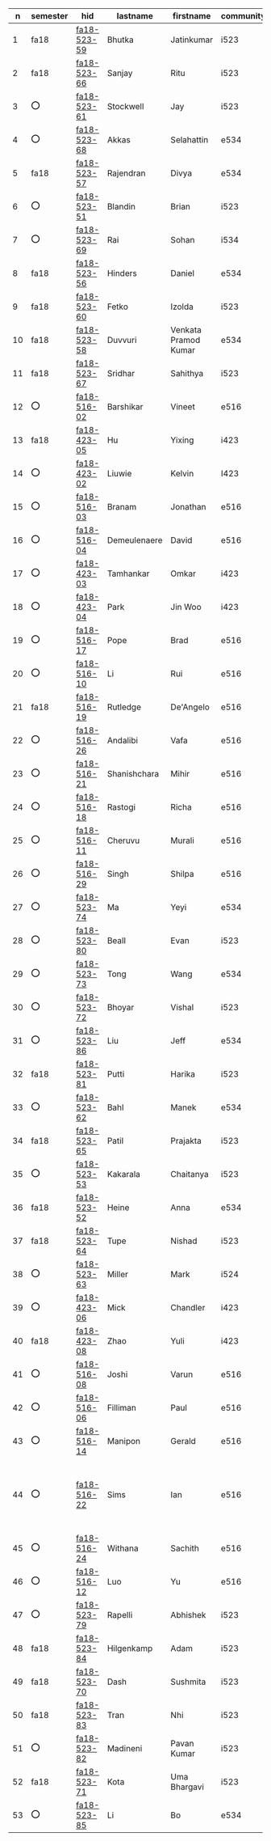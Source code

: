 | n | semester | hid | lastname | firstname | community | t1 | t2 | t3 | t4 | t5 | t6 | paper | project |
| --- | --- | --- | --- | --- | --- | --- | --- | --- | --- | --- | --- | --- | --- |
| 1 | fa18 | [fa18-523-59](https://github.com/cloudmesh-community/fa18-523-59/blob/master/README.yml) | Bhutka | Jatinkumar | i523 | +[t1](https://github.com/cloudmesh/technologies/blob/master/chapters/tech/azure-sql.md) | +[t2](https://github.com/cloudmesh/technologies/blob/master/chapters/tech/pybrain.md) | +[t3](https://github.com/cloudmesh/technologies/blob/master/chapters/tech/libcloud.md) | +[t4](https://github.com/cloudmesh/technologies/blob/master/chapters/tech/openstack-keystone.md) | N/A | N/A | [IOT](https://github.com/cloudmesh-community/fa18-523-71/blob/master/paper/paper.md) | [TBD](https://github.com/cloudmesh-community/fa18-523-71/tree/master/project-report) |
| 2 | fa18 | [fa18-523-66](https://github.com/cloudmesh-community/fa18-523-66/blob/master/README.yml) | Sanjay | Ritu | i523 | +[t1](https://github.com/cloudmesh/technologies/blob/master/chapters/tech/apache-derby.md) | +[t2](https://github.com/cloudmesh/technologies/blob/master/chapters/tech/r.md) | +[t3](https://github.com/cloudmesh/technologies/blob/master/chapters/tech/snort.md) | +[t4](https://github.com/cloudmesh/technologies/blob/master/chapters/tech/taverna.md) | N/A | N/A | [SAS Viya](https://github.com/cloudmesh-community/fa18-523-66/blob/master/paper/paper.md) | [Stock](https://github.com/cloudmesh-community/fa18-523-66/blob/master/project-report/report.md) |
| 3 | :o: | [fa18-523-61](https://github.com/cloudmesh-community/fa18-523-61/blob/master/README.yml) | Stockwell | Jay | i523 | +[t1](https://github.com/cloudmesh/technologies/blob/master/chapters/tech/datafu.md) | +[t2](https://github.com/cloudmesh/technologies/blob/master/chapters/tech/sqlite.md) | +[t3](https://github.com/cloudmesh/technologies/blob/master/chapters/tech/tyrant.md) | +[t4](https://github.com/cloudmesh/technologies/blob/master/chapters/tech/cloudmesh.md) | N/A | N/A | [NLP](https://github.com/cloudmesh-community/fa18-523-61/blob/master/paper/paper.md) | [Text Mining](https://github.com/cloudmesh-community/fa18-523-61/tree/master/project-report) |
| 4 | :o: | [fa18-523-68](https://github.com/cloudmesh-community/fa18-523-68/blob/master/README.yml) | Akkas | Selahattin | e534 | -[t1](https://github.com/cloudmesh/technologies/blob/master/chapters/tech/e-science-central.md) | -[t2](https://github.com/cloudmesh/technologies/blob/master/chapters/tech/jclouds.md) | -[t3](https://github.com/cloudmesh/technologies/blob/master/chapters/tech/opennebula.md) | -[t4](https://github.com/cloudmesh/technologies/blob/master/chapters/tech/mlpy.md) | N/A | N/A | [Tensorflow](https://github.com/cloudmesh-community/fa18-523-68/blob/master/paper/paper.md) | [k-means Tensorflow](https://github.com/cloudmesh-community/fa18-523-68/blob/master/project-report/report.md) |
| 5 | fa18 | [fa18-523-57](https://github.com/cloudmesh-community/fa18-523-57/blob/master/README.yml) | Rajendran | Divya | e534 | -[t1](https://github.com/cloudmesh/technologies/blob/master/chapters/tech/dokku.md) | +[t2](https://github.com/cloudmesh/technologies/blob/master/chapters/tech/riak.md) | +[t3](https://github.com/cloudmesh/technologies/blob/master/chapters/tech/sql-server.md) | +[t4](https://github.com/cloudmesh/technologies/blob/master/chapters/tech/event-hubs.md) | N/A | N/A | [PyTorch](https://github.com/cloudmesh-community/fa18-523-57/tree/master/paper/) | [Storm HBase](https://github.com/cloudmesh-community/fa18-523-57/tree/master/project-report/) |
| 6 | :o: | [fa18-523-51](https://github.com/cloudmesh-community/fa18-523-51/blob/master/README.yml) | Blandin | Brian | i523 | :o: | :o: | :o: | :o: | N/A | N/A | :o: | :o: |
| 7 | :o: | [fa18-523-69](https://github.com/cloudmesh-community/fa18-523-69/blob/master/README.yml) | Rai | Sohan | i534 | :o: | :o: | :o: | :o: | N/A | N/A | :o: | :o: |
| 8 | fa18 | [fa18-523-56](https://github.com/cloudmesh-community/fa18-523-56/blob/master/README.yml) | Hinders | Daniel | e534 | +[t1](https://github.com/cloudmesh/technologies/blob/master/chapters/tech/google-kubernetes.md) | +[t2](https://github.com/cloudmesh/technologies/blob/master/chapters/tech/jena.md) | +[t3](https://github.com/cloudmesh/technologies/blob/master/chapters/tech/protobuf.md) | +[t4](https://github.com/cloudmesh/technologies/blob/master/chapters/tech/nifi-nsa.md) | N/A | N/A | [Nifi](https://github.com/cloudmesh-community/fa18-523-56/blob/master/paper/paper.md) | [TBD](https://github.com/cloudmesh-community/fa18-523-56/blob/master/project-report/report.md) |
| 9 | fa18 | [fa18-523-60](https://github.com/cloudmesh-community/fa18-523-60/blob/master/README.yml) | Fetko | Izolda | i523 | +[t1](https://github.com/cloudmesh/technologies/blob/master/chapters/tech/docker-compose.md) | +[t2](https://github.com/cloudmesh/technologies/blob/master/chapters/tech/linux-vserver.md) | +[t3](https://github.com/cloudmesh/technologies/blob/master/chapters/tech/mysql.md) | +[t4](https://github.com/cloudmesh/technologies/blob/master/chapters/tech/plasma-magma.md) | N/A | N/A | [MongoDB](https://github.com/cloudmesh-community/fa18-523-60/blob/master/paper/paper.md) | [MongoDB](https://github.com/cloudmesh-community/fa18-523-60/blob/master/project-report/report.md) |
| 10 | fa18 | [fa18-523-58](https://github.com/cloudmesh-community/fa18-523-58/blob/master/README.yml) | Duvvuri | Venkata Pramod Kumar | e534 | -[t1](https://github.com/cloudmesh/technologies/blob/master/chapters/tech/google-cloud-sql.md) | -[t2](https://github.com/cloudmesh/technologies/blob/master/chapters/tech/dryad.md) | -[t3](https://github.com/cloudmesh/technologies/blob/master/chapters/tech/atmosphere.md) | -[t4](https://github.com/cloudmesh/technologies/blob/master/chapters/tech/apache-apex.md) | -[t5](https://github.com/cloudmesh/technologies/blob/master/chapters/tech/dc.js.md) | N/A | [Caffe](https://github.com/cloudmesh-community/fa18-523-58/tree/master/paper) | [TBD](https://github.com/cloudmesh-community/fa18-523-57/tree/master/project-report) |
| 11 | fa18 | [fa18-523-67](https://github.com/cloudmesh-community/fa18-523-67/blob/master/README.yml) | Sridhar | Sahithya | i523 | +[t1](https://github.com/cloudmesh/technologies/blob/master/chapters/tech/cuda.md) | +[t2](https://github.com/cloudmesh/technologies/blob/master/chapters/tech/heroku.md) | +[t3](https://github.com/cloudmesh/technologies/blob/master/chapters/tech/twister.md) | +[t4](https://github.com/cloudmesh/technologies/blob/master/chapters/tech/spark-streaming.md) | N/A | N/A | [Language](https://github.com/cloudmesh-community/fa18-523-65/blob/master/paper/paper.md) | TBD |
| 12 | :o: | [fa18-516-02](https://github.com/cloudmesh-community/fa18-516-02/blob/master/README.yml) | Barshikar | Vineet | e516 | N/A | N/A | N/A | N/A | N/A | N/A | [graphql](https://github.com/cloudmesh-community/book/blob/master/chapters/msg/graphql.md) | [Cloudmesh GraphQL](https://github.com/cloudmesh-community/fa18-516-21/tree/master/project-code) |
| 13 | fa18 | [fa18-423-05](https://github.com/cloudmesh-community/fa18-423-05/blob/master/README.yml) | Hu | Yixing | i423 | +[t1](https://github.com/cloudmesh/technologies/blob/master/chapters/tech/amazon-rds.md) | +[t2](https://github.com/cloudmesh/technologies/blob/master/chapters/tech/twitter-heron.md) | :o: | :o: | N/A | N/A | TBD | TBD |
| 14 | :o: | [fa18-423-02](https://github.com/cloudmesh-community/fa18-423-02/blob/master/README.yml) | Liuwie | Kelvin | I423 | +[t1](https://github.com/cloudmesh/technologies/blob/master/chapters/tech/hbase.md) | +[t2](https://github.com/cloudmesh/technologies/blob/master/chapters/tech/tensorflow.md) | :o: | :o: | N/A | N/A | [paper](tbd) | [Sports](tbd) |
| 15 | :o: | [fa18-516-03](https://github.com/cloudmesh-community/fa18-516-03/blob/master/README.yml) | Branam | Jonathan | e516 | N/A | N/A | N/A | N/A | N/A | N/A | [Pi Kubernetes](https://github.com/cloudmesh-community/book/tree/master/chapters/pi/kubernetes) | [project](https://github.com/cloudmesh-community/cm-burn) |
| 16 | :o: | [fa18-516-04](https://github.com/cloudmesh-community/fa18-516-04/blob/master/README.yml) | Demeulenaere | David | e516 | N/A | N/A | N/A | N/A | N/A | N/A | [paper](TBD) | [project](https://github.com/cloudmesh-community/fa18-516-04/tree/master/project-paper) |
| 17 | :o: | [fa18-423-03](https://github.com/cloudmesh-community/fa18-423-03/blob/master/README.yml) | Tamhankar | Omkar | i423 | -[t1](https://github.com/cloudmesh/technologies/blob/master/chapters/tech/virtualbox.md) | +[t2](https://github.com/cloudmesh/technologies/blob/master/chapters/tech/couchdb.md) | :o: | :o: | N/A | N/A | TBD | TBD |
| 18 | :o: | [fa18-423-04](https://github.com/cloudmesh-community/fa18-423-04/blob/master/README.yml) | Park | Jin Woo | i423 | :o: | :o: | :o: | :o: | N/A | N/A | :o: | :o: |
| 19 | :o: | [fa18-516-17](https://github.com/cloudmesh-community/fa18-516-17/blob/master/README.yml) | Pope | Brad | e516 | N/A | N/A | N/A | N/A | N/A | N/A | [CSA](https://github.com/cloudmesh-community/fa18-516-17/blob/master/chapter/CSA.md) | [Amazon Reviews](https://github.com/cloudmesh-community/fa18-516-17/blob/master/project-paper/report.md) |
| 20 | :o: | [fa18-516-10](https://github.com/cloudmesh-community/fa18-516-10/blob/master/README.yml) | Li | Rui | e516 | N/A | N/A | N/A | N/A | N/A | N/A | [paper](None) | [project](None) |
| 21 | fa18 | [fa18-516-19](https://github.com/cloudmesh-community/fa18-516-19/blob/master/README.yml) | Rutledge | De'Angelo | e516 | N/A | N/A | N/A | N/A | N/A | N/A | [LAMP](TBD) | [LAMP Stacks](https://github.com/cloudmesh-community/fa18-516-19/tree/master/project-report) |
| 22 | :o: | [fa18-516-26](https://github.com/cloudmesh-community/fa18-516-26/blob/master/README.yml) | Andalibi | Vafa | e516 | N/A | N/A | N/A | N/A | N/A | N/A | [Python parallel](https://github.com/cloudmesh-community/book/blob/master/chapters/prg/python/python-parallel.md) | [project](TBD) |
| 23 | :o: | [fa18-516-21](https://github.com/cloudmesh-community/fa18-516-21/blob/master/README.yml) | Shanishchara | Mihir | e516 | N/A | N/A | N/A | N/A | N/A | N/A | [graphql](https://github.com/cloudmesh-community/fa18-516-21/blob/master/chapter/graphql.md) | [Cloudmesh GraphQL](https://github.com/cloudmesh-community/fa18-516-21/tree/master/project-paper) |
| 24 | :o: | [fa18-516-18](https://github.com/cloudmesh-community/fa18-516-18/blob/master/README.yml) | Rastogi | Richa | e516 | N/A | N/A | N/A | N/A | N/A | N/A | [paper](https://github.com/cloudmesh-community/book/blob/master/chapters/iaas/aws/aws-lambda.md) | [project](TBA) |
| 25 | :o: | [fa18-516-11](https://github.com/cloudmesh-community/fa18-516-11/blob/master/README.yml) | Cheruvu | Murali | e516 | N/A | N/A | N/A | N/A | N/A | N/A | :o: | :o: |
| 26 | :o: | [fa18-516-29](https://github.com/cloudmesh-community/fa18-516-29/blob/master/README.yml) | Singh | Shilpa | e516 | N/A | N/A | N/A | N/A | N/A | N/A | :o: | :o: |
| 27 | :o: | [fa18-523-74](https://github.com/cloudmesh-community/fa18-523-74/blob/master/README.yml) | Ma | Yeyi | e534 | :o: | :o: | :o: | :o: | N/A | N/A | [paper](https://github.com/cloudmesh-community/fa18-523-74/blob/master/paper/paper.md) | [project](https://github.com/cloudmesh-community/fa18-523-74/blob/master/project-report/report.md) |
| 28 | :o: | [fa18-523-80](https://github.com/cloudmesh-community/fa18-523-80/blob/master/README.yml) | Beall | Evan | i523 | +[t1](https://github.com/cloudmesh/technologies/blob/master/chapters/tech/occi.md) | +[t2](https://github.com/cloudmesh/technologies/blob/master/chapters/tech/chef.md) | +[t3](https://github.com/cloudmesh/technologies/blob/master/chapters/tech/tajo.md) | +[t4](https://github.com/cloudmesh/technologies/blob/master/chapters/tech/flink-streaming.md) | N/A | N/A | [Matplotlib](https://github.com/cloudmesh-community/fa18-523-80/blob/master/paper/paper.md) | [TBD](https://github.com/cloudmesh-community/fa18-523-80/blob/master/project-report/report.md) |
| 29 | :o: | [fa18-523-73](https://github.com/cloudmesh-community/fa18-523-73/blob/master/README.yml) | Tong | Wang | e534 | +[t1](https://github.com/cloudmesh/technologies/blob/master/chapters/tech/azure-table.md) | +[t2](https://github.com/cloudmesh/technologies/blob/master/chapters/tech/neptune.md) | +[t3](https://github.com/cloudmesh/technologies/blob/master/chapters/tech/datanucleus.md) | +[t4](https://github.com/cloudmesh/technologies/blob/master/chapters/tech/bittorrent.md) | N/A | N/A | [paper](https://github.com/cloudmesh-community/fa18-523-73/blob/master/paper/paper.md) | [project](https://github.com/cloudmesh-community/fa18-523-73/blob/master/project-report/report.md) |
| 30 | :o: | [fa18-523-72](https://github.com/cloudmesh-community/fa18-523-72/blob/master/README.yml) | Bhoyar | Vishal | i523 | +[t1](https://github.com/cloudmesh/technologies/blob/master/chapters/tech/phoenix.md) | +[t2](https://github.com/cloudmesh/technologies/blob/master/chapters/tech/appfog.md) | +[t3](https://github.com/cloudmesh/technologies/blob/master/chapters/tech/opendap.md) | +[t4](https://github.com/cloudmesh/technologies/blob/master/chapters/tech/shark.md) | N/A | N/A | [MongoDB](https://github.com/cloudmesh-community/fa18-523-60/blob/master/paper/paper.md) | [MongoDB](https://github.com/cloudmesh-community/fa18-523-60/blob/master/project-report/report.md) |
| 31 | :o: | [fa18-523-86](https://github.com/cloudmesh-community/fa18-523-86/blob/master/README.yml) | Liu | Jeff | e534 | -[t1](https://github.com/cloudmesh/technologies/blob/master/chapters/tech/cloudability.md) | -[t2](https://github.com/cloudmesh/technologies/blob/master/chapters/tech/facebook-tao.md) | w[t3](https://github.com/cloudmesh/technologies/blob/master/chapters/tech/gffs.md) | -[t4](https://github.com/cloudmesh/technologies/blob/master/chapters/tech/saltstack.md) | N/A | N/A | [N/A](https://github.com/cloudmesh-community/fa18-523-86/tree/master/paper/paper.md) | [TBD](https://github.com/cloudmesh-community/fa18-523-86/blob/master/project-report/report.md) |
| 32 | fa18 | [fa18-523-81](https://github.com/cloudmesh-community/fa18-523-81/blob/master/README.yml) | Putti | Harika | i523 | -[t1](https://github.com/cloudmesh/technologies/blob/master/chapters/tech/hcatalog.md) | -[t2](https://github.com/cloudmesh/technologies/blob/master/chapters/tech/yarn.md) | -[t3](https://github.com/cloudmesh/technologies/blob/master/chapters/tech/apache-oodt.md) | -[t4](https://github.com/cloudmesh/technologies/blob/master/chapters/tech/apache-beam.md) | -[t5](https://github.com/cloudmesh/technologies/blob/master/chapters/tech/drill.md) | N/A | [IBM Cognos](https://github.com/cloudmesh-community/fa18-523-81/blob/master/paper/paper.md) | [Watson, PySpark](https://github.com/cloudmesh-community/fa18-523-81/blob/master/project-report/report.md) |
| 33 | :o: | [fa18-523-62](https://github.com/cloudmesh-community/fa18-523-62/blob/master/README.yml) | Bahl | Manek | e534 | +[t1](https://github.com/cloudmesh/technologies/blob/master/chapters/tech/h-store.md) | +[t2](https://github.com/cloudmesh/technologies/blob/master/chapters/tech/terraform.md) | +[t3](https://github.com/cloudmesh/technologies/blob/master/chapters/tech/uima.md) | +[t4](https://github.com/cloudmesh/technologies/blob/master/chapters/tech/helix.md) | N/A | N/A | [Streaming](https://github.com/cloudmesh-community/fa18-523-62/tree/master/paper) | [Tweets](https://github.com/cloudmesh-community/fa18-523-62/tree/master/project-report) |
| 34 | fa18 | [fa18-523-65](https://github.com/cloudmesh-community/fa18-523-65/blob/master/README.yml) | Patil | Prajakta | i523 | +[t1](https://github.com/cloudmesh/technologies/blob/master/chapters/tech/cascading.md) | +[t2](https://github.com/cloudmesh/technologies/blob/master/chapters/tech/nimbus.md) | +[t3](https://github.com/cloudmesh/technologies/blob/master/chapters/tech/kafka.md) | +[t4](https://github.com/cloudmesh/technologies/blob/master/chapters/tech/sentry.md) | N/A | N/A | [Language](https://github.com/cloudmesh-community/fa18-523-65/blob/master/paper/paper.md) | [Yelp](https://github.com/cloudmesh-community/fa18-523-65/blob/master/project-report/report.md) |
| 35 | :o: | [fa18-523-53](https://github.com/cloudmesh-community/fa18-523-53/blob/master/README.yml) | Kakarala | Chaitanya | i523 | +[t1](https://github.com/cloudmesh/technologies/blob/master/chapters/tech/google-chubby.md) | -[t2](https://github.com/cloudmesh/technologies/blob/master/chapters/tech/pbdr.md) | -[t3](https://github.com/cloudmesh/technologies/blob/master/chapters/tech/solr.md) | -[t4](https://github.com/cloudmesh/technologies/blob/master/chapters/tech/crunch.md) | N/A | N/A | [Kafka](https://github.com/cloudmesh-community/fa18-523-53/tree/master/paper) | [TBD](https://github.com/cloudmesh-community/fa18-523-53/tree/master/project-report) |
| 36 | fa18 | [fa18-523-52](https://github.com/cloudmesh-community/fa18-523-52/blob/master/README.yml) | Heine | Anna | e534 | +[t1](https://github.com/cloudmesh/technologies/blob/master/chapters/tech/titan-db.md) | +[t2](https://github.com/cloudmesh/technologies/blob/master/chapters/tech/tycoon.md) | +[t3](https://github.com/cloudmesh/technologies/blob/master/chapters/tech/memcached.md) | +[t4](https://github.com/cloudmesh/technologies/blob/master/chapters/tech/amazon-sns.md) | N/A | N/A | [Knime](https://github.com/cloudmesh-community/fa18-523-52/blob/master/paper/paper.md) | [TBD](https://github.com/cloudmesh-community/fa18-523-52/tree/master/project-report) |
| 37 | fa18 | [fa18-523-64](https://github.com/cloudmesh-community/fa18-523-64/blob/master/README.yml) | Tupe | Nishad | i523 | ?[t1](https://github.com/cloudmesh/technologies/blob/master/chapters/tech/giraph.md) | ?[t2](https://github.com/cloudmesh/technologies/blob/master/chapters/tech/cloudstack.md) | ?[t3](https://github.com/cloudmesh/technologies/blob/master/chapters/tech/cloud-foundry.md) | ?[t4](https://github.com/cloudmesh/technologies/blob/master/chapters/tech/rkt.md) | N/A | N/A | [MongoDB](https://github.com/cloudmesh-community/fa18-523-60/blob/master/paper/paper.md) | [MongoDB](https://github.com/cloudmesh-community/fa18-523-60/blob/master/project-report/report.md) |
| 38 | :o: | [fa18-523-63](https://github.com/cloudmesh-community/fa18-523-63/blob/master/README.yml) | Miller | Mark | i524 | w[t1](https://github.com/cloudmesh/technologies/blob/master/chapters/tech/openid.md) | w[t2](https://github.com/cloudmesh/technologies/blob/master/chapters/tech/ftp.md) | -[t3](https://github.com/cloudmesh/technologies/blob/master/chapters/tech/google-bigquery.md) | -[t4](https://github.com/cloudmesh/technologies/blob/master/chapters/tech/disco.md) | N/A | N/A | [Scikit-learn](https://github.com/cloudmesh-community/fa18-523-63/tree/master/paper) | [Finance](https://github.com/cloudmesh-community/fa18-523-63/tree/master/project) |
| 39 | :o: | [fa18-423-06](https://github.com/cloudmesh-community/fa18-423-06/blob/master/README.yml) | Mick | Chandler | i423 | +[t1](https://github.com/cloudmesh/technologies/blob/master/chapters/tech/ibm-bluemix.md) | ?[t2](https://github.com/cloudmesh/technologies/blob/master/chapters/tech/lmdb-key-value.md) | :o: | :o: | N/A | N/A | [Fraud](tbd) | [project](tbd) |
| 40 | fa18 | [fa18-423-08](https://github.com/cloudmesh-community/fa18-423-08/blob/master/README.yml) | Zhao | Yuli | i423 | +[t1](https://github.com/cloudmesh/technologies/blob/master/chapters/tech/apache-arrow.md) | +[t2](https://github.com/cloudmesh/technologies/blob/master/chapters/tech/thrift.md) | :o: | :o: | N/A | N/A | [paper](tbd) | [Secchi](https://github.com/cloudmesh-community/fa18-423-08/blob/master/project-report/report.md) |
| 41 | :o: | [fa18-516-08](https://github.com/cloudmesh-community/fa18-516-08/blob/master/README.yml) | Joshi | Varun | e516 | N/A | N/A | N/A | N/A | N/A | N/A | [GDPR](https://github.com/cloudmesh-community/fa18-516-08/blob/master/chapter/GDPR.md) | [project](TBD) |
| 42 | :o: | [fa18-516-06](https://github.com/cloudmesh-community/fa18-516-06/blob/master/README.yml) | Filliman | Paul | e516 | N/A | N/A | N/A | N/A | N/A | N/A | [Azure Data Services](https://github.com/cloudmesh-community/fa18-516-06/blob/master/chapter/whatever.md) | [Azure Data](https://github.com/cloudmesh-community/fa18-516-06/blob/master/chapter/whatever.md) |
| 43 | :o: | [fa18-516-14](https://github.com/cloudmesh-community/fa18-516-14/blob/master/README.yml) | Manipon | Gerald | e516 | N/A | N/A | N/A | N/A | N/A | N/A | [Cloud use cases](https://github.com/cloudmesh-community/book/chapters/cloud/use-cases.md) | [project](https://github.com/pymonger/hysds-k8s) |
| 44 | :o: | [fa18-516-22](https://github.com/cloudmesh-community/fa18-516-22/blob/master/README.yml) | Sims | Ian | e516 | N/A | N/A | N/A | N/A | N/A | N/A | [AWS EMR](https://github.com/cloudmesh-community/fa18-516-22/blob/master/chapter/AWS-EMR.md) | [AWS EMR](url in your hid space or that of your partner) |
| 45 | :o: | [fa18-516-24](https://github.com/cloudmesh-community/fa18-516-24/blob/master/README.yml) | Withana | Sachith | e516 | N/A | N/A | N/A | N/A | N/A | N/A | [Pi Spark](https://github.com/cloudmesh-community/book/blob/master/chapters/pi/clusters/pi-spark.md) | [Pi Spark](https://github.com/cloudmesh-community/fa18-516-24/tree/master/project-paper) |
| 46 | :o: | [fa18-516-12](https://github.com/cloudmesh-community/fa18-516-12/blob/master/README.yml) | Luo | Yu | e516 | N/A | N/A | N/A | N/A | N/A | N/A | [paper](None) | [project](None) |
| 47 | :o: | [fa18-523-79](https://github.com/cloudmesh-community/fa18-523-79/blob/master/README.yml) | Rapelli | Abhishek | i523 | -[t1](https://github.com/cloudmesh/technologies/blob/master/chapters/tech/lucene.md) | -[t2](https://github.com/cloudmesh/technologies/blob/master/chapters/tech/zeromq.md) | -[t3](https://github.com/cloudmesh/technologies/blob/master/chapters/tech/dream-lab.md) | -[t4](https://github.com/cloudmesh/technologies/blob/master/chapters/tech/espresso.md) | -[t5](https://github.com/cloudmesh/technologies/blob/master/chapters/tech/winery.md) | -[t6](https://github.com/cloudmesh/technologies/blob/master/chapters/tech/mesos.md) | [QlikView](https://github.com/cloudmesh-community/fa18-523-79/blob/master/Paper/Paper.md) | [PySpark Watson](https://github.com/cloudmesh-community/fa18-523-81/blob/master/Project/Project-Proposal.md) |
| 48 | fa18 | [fa18-523-84](https://github.com/cloudmesh-community/fa18-523-84/blob/master/README.yml) | Hilgenkamp | Adam | i523 | +[t1](https://github.com/cloudmesh/technologies/blob/master/chapters/tech/azure-data-factory.md) | +[t2](https://github.com/cloudmesh/technologies/blob/master/chapters/tech/mlbase.md) | +[t3](https://github.com/cloudmesh/technologies/blob/master/chapters/tech/ubuntu-maas.md) | -[t4](https://github.com/cloudmesh/technologies/blob/master/chapters/tech/wink.md) | N/A | N/A | [Visualization](https://github.com/cloudmesh-community/fa18-523-84/tree/master/paper) | [IoT](https://github.com/cloudmesh-community/fa18-523-84/tree/master/project-report) |
| 49 | fa18 | [fa18-523-70](https://github.com/cloudmesh-community/fa18-523-70/blob/master/README.yml) | Dash | Sushmita | i523 | :o: | :o: | :o: | :o: | N/A | N/A | [TBD](https://github.com/cloudmesh-community/fa18-523-70/tree/master/paper/paper2) | [TV Genome project](https://github.com/cloudmesh-community/fa18-523-70/blob/master/project-report/) |
| 50 | fa18 | [fa18-523-83](https://github.com/cloudmesh-community/fa18-523-83/blob/master/README.yml) | Tran | Nhi | i523 | +[t1](https://github.com/cloudmesh/technologies/blob/master/chapters/tech/juju.md) | +[t2](https://github.com/cloudmesh/technologies/blob/master/chapters/tech/sap-hana.md) | +[t3](https://github.com/cloudmesh/technologies/blob/master/chapters/tech/sge.md) | +[t4](https://github.com/cloudmesh/technologies/blob/master/chapters/tech/slurm.md) | N/A | N/A | [NiFi](https://github.com/cloudmesh-community/fa18-523-56/blob/master/paper/paper.md) | [Credit](https://github.com/cloudmesh-community/fa18-523-83/blob/master/project-report/report.md) |
| 51 | :o: | [fa18-523-82](https://github.com/cloudmesh-community/fa18-523-82/blob/master/README.yml) | Madineni | Pavan Kumar | i523 | -[t1](https://github.com/cloudmesh/technologies/blob/master/chapters/tech/puppet.md) | ?[t2](https://github.com/cloudmesh/technologies/blob/master/chapters/tech/petsc.md) | -[t3](https://github.com/cloudmesh/technologies/blob/master/chapters/tech/ambari.md) | ?[t4](https://github.com/cloudmesh/technologies/blob/master/chapters/tech/blinkdb.md) | ?[t5](https://github.com/cloudmesh/technologies/blob/master/chapters/tech/lustre.md) | ?[t6](https://github.com/cloudmesh/technologies/blob/master/chapters/tech/pregel.md) | [Watson](https://github.com/cloudmesh-community/fa18-523-82/blob/master/Paper/Paper.md) | [Watson PySpark](https://github.com/cloudmesh-community/fa18-523-81/blob/master/Project/Project-Proposal.md) |
| 52 | fa18 | [fa18-523-71](https://github.com/cloudmesh-community/fa18-523-71/blob/master/README.yml) | Kota | Uma Bhargavi | i523 | +[t1](https://github.com/cloudmesh/technologies/blob/master/chapters/tech/lxd.md) | +[t2](https://github.com/cloudmesh/technologies/blob/master/chapters/tech/openvz.md) | +[t3](https://github.com/cloudmesh/technologies/blob/master/chapters/tech/google-fusion-tables.md) | +[t4](https://github.com/cloudmesh/technologies/blob/master/chapters/tech/cdmi.md) | N/A | N/A | [IoT](https://github.com/cloudmesh-community/fa18-523-71/blob/master/paper/paper.md) | [Credit](https://github.com/cloudmesh-community/fa18-523-71/blob/master/project-report/project.md) |
| 53 | :o: | [fa18-523-85](https://github.com/cloudmesh-community/fa18-523-85/blob/master/README.yml) | Li | Bo | e534 | w[t1](https://github.com/cloudmesh/technologies/blob/master/chapters/tech/blaze.md) | w[t2](https://github.com/cloudmesh/technologies/blob/master/chapters/tech/daal-intel.md) | +[t3](https://github.com/cloudmesh/technologies/blob/master/chapters/tech/osgi.md) | w[t4](https://github.com/cloudmesh/technologies/blob/master/chapters/tech/lxc.md) | N/A | N/A | [Consumer](https://github.com/cloudmesh-community/fa18-523-85/blob/master/paper/) | [Consumer Tensorflow](https://github.com/cloudmesh-community/fa18-523-85/tree/master/project-report) |
